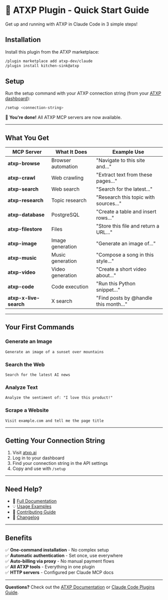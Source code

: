 # 🚀 ATXP Plugin - Quick Start Guide

Get up and running with ATXP in Claude Code in 3 simple steps!

## Installation

Install this plugin from the ATXP marketplace:

```bash
/plugin marketplace add atxp-dev/claude
/plugin install kitchen-sink@atxp
```

## Setup

Run the setup command with your ATXP connection string (from your [ATXP dashboard](https://atxp.ai)):

```bash
/setup <connection-string>
```

🎉 **You're done!** All ATXP MCP servers are now available.

---

## What You Get

| MCP Server | What It Does | Example Use |
|------------|--------------|-------------|
| **atxp-browse** | Browser automation | "Navigate to this site and..." |
| **atxp-crawl** | Web crawling | "Extract text from these pages..." |
| **atxp-search** | Web search | "Search for the latest..." |
| **atxp-research** | Topic research | "Research this topic with sources..." |
| **atxp-database** | PostgreSQL | "Create a table and insert rows..." |
| **atxp-filestore** | Files | "Store this file and return a URL..." |
| **atxp-image** | Image generation | "Generate an image of..." |
| **atxp-music** | Music generation | "Compose a song in this style..." |
| **atxp-video** | Video generation | "Create a short video about..." |
| **atxp-code** | Code execution | "Run this Python snippet..." |
| **atxp-x-live-search** | X search | "Find posts by @handle this month..." |

---

## Your First Commands

### Generate an Image
```
Generate an image of a sunset over mountains
```

### Search the Web
```
Search for the latest AI news
```

### Analyze Text
```
Analyze the sentiment of: "I love this product!"
```

### Scrape a Website
```
Visit example.com and tell me the page title
```

---

## Getting Your Connection String

1. Visit [atxp.ai](https://atxp.ai)
2. Log in to your dashboard
3. Find your connection string in the API settings
4. Copy and use with `/setup`

---

## Need Help?

- 📖 [Full Documentation](README.md)
- 💡 [Usage Examples](EXAMPLES.md)
- 🔧 [Contributing Guide](CONTRIBUTING.md)
- 📝 [Changelog](CHANGELOG.md)

---

## Benefits

✅ **One-command installation** - No complex setup  
✅ **Automatic authentication** - Set once, use everywhere  
✅ **Auto-billing via proxy** - No manual payment flows  
✅ **All ATXP tools** - Everything in one plugin  
✅ **HTTP servers** - Configured per Claude MCP docs  

---

**Questions?** Check out the [ATXP Documentation](https://docs.atxp.ai/atxp) or [Claude Code Plugins Guide](https://docs.claude.com/en/docs/claude-code/plugins).

